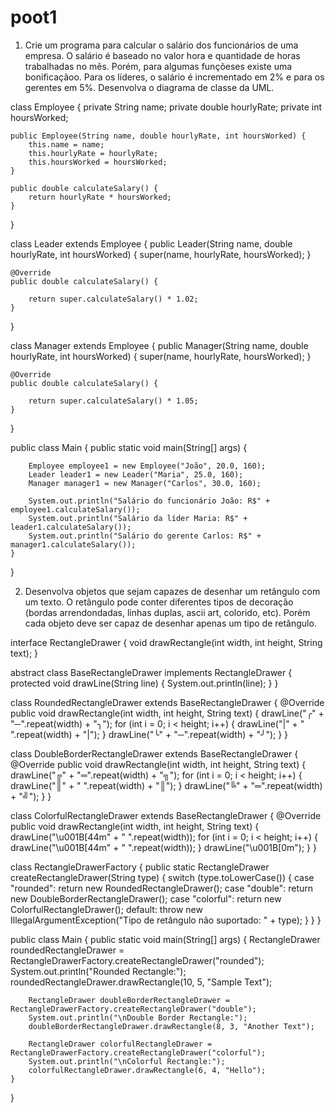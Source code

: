 # poot1


1. Crie um programa para calcular o salário dos funcionários de uma empresa. O salário é baseado no valor hora e quantidade de horas trabalhadas no mês. Porém, para algumas funçõeses existe uma bonificaçãoo. Para os líderes, o salário é incrementado em 2% e para os gerentes em 5%. Desenvolva o diagrama de classe da UML.

 
class Employee {
    private String name;
    private double hourlyRate;
    private int hoursWorked;

    public Employee(String name, double hourlyRate, int hoursWorked) {
        this.name = name;
        this.hourlyRate = hourlyRate;
        this.hoursWorked = hoursWorked;
    }

    public double calculateSalary() {
        return hourlyRate * hoursWorked;
    }
}


class Leader extends Employee {
    public Leader(String name, double hourlyRate, int hoursWorked) {
        super(name, hourlyRate, hoursWorked);
    }

    @Override
    public double calculateSalary() {
   
        return super.calculateSalary() * 1.02;
    }
}


class Manager extends Employee {
    public Manager(String name, double hourlyRate, int hoursWorked) {
        super(name, hourlyRate, hoursWorked);
    }

    @Override
    public double calculateSalary() {
     
        return super.calculateSalary() * 1.05;
    }
}


public class Main {
    public static void main(String[] args) {
     
        Employee employee1 = new Employee("João", 20.0, 160);
        Leader leader1 = new Leader("Maria", 25.0, 160);
        Manager manager1 = new Manager("Carlos", 30.0, 160);

        System.out.println("Salário do funcionário João: R$" + employee1.calculateSalary());
        System.out.println("Salário da líder Maria: R$" + leader1.calculateSalary());
        System.out.println("Salário do gerente Carlos: R$" + manager1.calculateSalary());
    }
}






2. Desenvolva objetos que sejam capazes de desenhar um retângulo com um texto. O retângulo pode conter diferentes tipos de decoração (bordas arrendondadas, linhas duplas, ascii art, colorido, etc). Porém cada objeto deve ser capaz de desenhar apenas um tipo de retângulo.



interface RectangleDrawer {
    void drawRectangle(int width, int height, String text);
}


abstract class BaseRectangleDrawer implements RectangleDrawer {
    protected void drawLine(String line) {
        System.out.println(line);
    }
}


class RoundedRectangleDrawer extends BaseRectangleDrawer {
    @Override
    public void drawRectangle(int width, int height, String text) {
        drawLine("╭" + "─".repeat(width) + "╮");
        for (int i = 0; i < height; i++) {
            drawLine("|" + " ".repeat(width) + "|");
        }
        drawLine("╰" + "─".repeat(width) + "╯");
    }
}


class DoubleBorderRectangleDrawer extends BaseRectangleDrawer {
    @Override
    public void drawRectangle(int width, int height, String text) {
        drawLine("╔" + "═".repeat(width) + "╗");
        for (int i = 0; i < height; i++) {
            drawLine("║" + " ".repeat(width) + "║");
        }
        drawLine("╚" + "═".repeat(width) + "╝");
    }
}


class ColorfulRectangleDrawer extends BaseRectangleDrawer {
    @Override
    public void drawRectangle(int width, int height, String text) {
        drawLine("\u001B[44m" + " ".repeat(width));
        for (int i = 0; i < height; i++) {
            drawLine("\u001B[44m" + " ".repeat(width));
        }
        drawLine("\u001B[0m");
    }
}


class RectangleDrawerFactory {
    public static RectangleDrawer createRectangleDrawer(String type) {
        switch (type.toLowerCase()) {
            case "rounded":
                return new RoundedRectangleDrawer();
            case "double":
                return new DoubleBorderRectangleDrawer();
            case "colorful":
                return new ColorfulRectangleDrawer();
            default:
                throw new IllegalArgumentException("Tipo de retângulo não suportado: " + type);
        }
    }
}


public class Main {
    public static void main(String[] args) {
        RectangleDrawer roundedRectangleDrawer = RectangleDrawerFactory.createRectangleDrawer("rounded");
        System.out.println("Rounded Rectangle:");
        roundedRectangleDrawer.drawRectangle(10, 5, "Sample Text");

        RectangleDrawer doubleBorderRectangleDrawer = RectangleDrawerFactory.createRectangleDrawer("double");
        System.out.println("\nDouble Border Rectangle:");
        doubleBorderRectangleDrawer.drawRectangle(8, 3, "Another Text");

        RectangleDrawer colorfulRectangleDrawer = RectangleDrawerFactory.createRectangleDrawer("colorful");
        System.out.println("\nColorful Rectangle:");
        colorfulRectangleDrawer.drawRectangle(6, 4, "Hello");
    }
}
